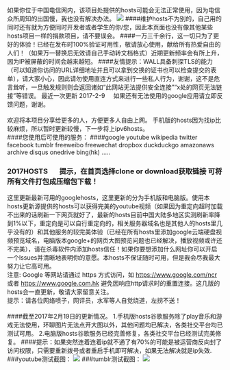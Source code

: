 如果你位于中国电信网内，该项目处提供的hosts可能会无法正常使用，因为电信众所周知的出国慢，我也没有解决办法。
<img src="https://camo.githubusercontent.com/af4cf563b43a022ec902562c91c26521d2ed9dbb/68747470733a2f2f7777772e676f6f676c652e636f6d2f6c6f676f732f646f6f646c65732f323031362f686f6c69646179732d323031362d6461792d332d736f75746865726e2d68656d697370686572652d353138353031313932393035353233322d687032782e676966"></a>
####维护hosts不为别的，自己用的同时还有就为方便同时开发者或者学生的你/您，因此本页面也没有像其他某些hosts项目一样的捐款项目，请不要误会。
####一万三千余行，这一切只为了更好的体验！已经在发布时100%验证可用性，敬请放心使用，献给所有热爱自由的人们！（如果万一替换后无效请自己手动转文档格式）近期更新频率会有所上升，因为IP被屏蔽的时间会越来越短。
####友情提示：WALL具备刺探TLS的能力（可以知道你访问的URL详细地址并且可以拿到交换的证书也可以检查提交的表单），请大家小心，因此请勿使用直连方式来进行一些私人行为，谢谢，这不是危言耸听，一旦触发规则则会返回诸如“此网站无法提供安全连接”“x处的网页无法链接”等错误。
最近一次更新 2017-2-9     如果还有无法使用的google应用请立即反馈问题，谢谢。
<br /> <br />欢迎将本项目分享给更多的人，方便更多人自由上网。 手机版的hosts因为找ip比较麻烦，所以暂时更新较慢，下一步将上ipv6hosts。<br />
####您使用后可使用的服务：
####google youtube wikipedia twitter facebook tumblr  freeweibo freewechat dropbox duckduckgo amazonaws archive disqus onedrive bing(hk) .....
### 2017HOSTS       提示，在首页选择clone or download获取链接 可将所有文件打包成压缩包下载！
这里更新最新可用的googlehosts，这里更新的分为手机版和电脑版。使用本hosts更新源提供的hosts可以获得完美的youtube视频（如果因为重定向超时加载不出来的话刷新一下网页就好了，最新的hosts目前中国大陆多地区实测刷新率降到1%以下，重定向是可以自行重定向的，相关服务器域名也是其他人的hosts里几乎没有的）和其他服务的较完美体验（已经在所有hosts里添加google云端硬盘视频预览域名，电脑版本google+的网页大图预览问题也已经解决，播放视频或许还不完美），请在杀毒软件内添加hosts信任！如果你要想添加什么网址你可以开启一个lssues并清晰地表明你的意愿。本hosts不保证随时可用，但是我会尽我最大努力让它高可用。<br />
注意: Google 等网站请通过 https 方式访问，如 https://www.google.com/ncr 或者 https://www.google.com.hk 避免因响应http请求时的重置连接。这几版的hosts会一直更新，敬请大家留意关注。<br />提示：请各位网络喷子，网评员，水军等人自觉绕道，左拐不送！<br />
<br />
####截至2017年2月19日的更新情况。
<lo>
<il>1.手机版hosts谷歌服务除了play音乐和游戏无法使用，环聊图片无法点开大图以外，其他问题均已解决，各类社交平台均已测试可用。</il>
<il>2.电脑版hosts谷歌服务已经完善修复，各类社交平台已经测试完美修复。</il>
</lo>
####提示：如果突然连着连着ip就不通了有70%的可能是被运营商反向封了访问权限，只需要重新拨号或者重启手机即可解决，如果无法解决就是ip失效.<br />
###youtube测试截图：
<img src="https://raw.githubusercontent.com/wangchunming/2017hosts/master/QQ%E6%88%AA%E5%9B%BE20170121230113.png"></a>
###tumblr测试截图：
<img src="https://raw.githubusercontent.com/wangchunming/2017hosts/master/QQ%E6%88%AA%E5%9B%BE20170121230507.png"></a>
